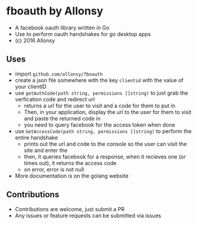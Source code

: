 # fboauth by Allonsy
* A facebook oauth library written in Go
* Use to perform oauth handshakes for go desktop apps
* (c) 2016 Allonsy

## Uses
* import `github.com/allonsy/fboauth`
* create a json file somewhere with the key `clientid` with the value of your clientID
* use `getAuthCode(path string, permissions []string)` to just grab the verfication code and redirect url
  * returns a url for the user to visit and a code for them to put in
  * Then, in your application, display the url to the user for them to visit and paste the returned code in
  * you need to query facebook for the access token when done
* use `GetAccessCode(path string, permissions []string)` to perform the entire handshake
  * prints out the url and code to the console so the user can visit the site and enter the
  * then, it queries facebook for a response, when it recieves one (or times out), it returns the access code
  * on error, error is not null
* More documentation is on the golang website


## Contributions
  * Contributions are welcome, just submit a PR
  * Any issues or feature requests can be submitted via issues
